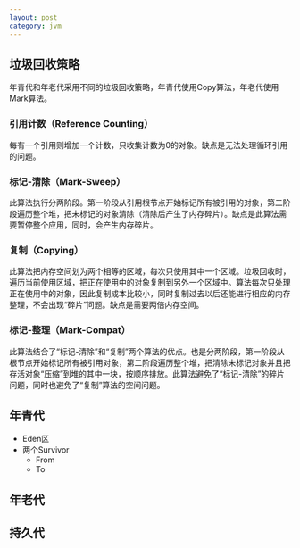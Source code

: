 ```yaml
---
layout: post
category: jvm
---
```


## 垃圾回收策略
年青代和年老代采用不同的垃圾回收策略，年青代使用Copy算法，年老代使用Mark算法。
### 引用计数（Reference Counting）
每有一个引用则增加一个计数，只收集计数为0的对象。​缺点是无法处理循环引用的问题。
### 标记-清除（Mark-Sweep）
此算法执行分两阶段。第一阶段从引用根节点开始标记所有被引用的对象，第二阶段遍历整个堆，把未标记的对象清除（清除后产生了内存碎片）。缺点是​此算法需要暂停整个应用，同时，会产生内存碎片。
### 复制（Copying）
此算法把内存空间划为两个相等的区域，每次只使用其中一个区域。垃圾回收时，遍历当前使用区域，把正在使用中的对象复制到另外一个区域中。算法每次只处理正在使用中的对象，因此复制成本比较小，同时复制过去以后还能进行相应的内存整理，不会出现“碎片”问题。缺点是需要两倍内存空间。
### 标记-整理（Mark-Compat）
此算法结合了“标记-清除”和“复制”两个算法的优点。也是分两阶段，第一阶段从根节点开始标记所有被引用对象，第二阶段遍历整个堆，把清除未标记对象并且把存活对象“压缩”到堆的其中一块，按顺序排放。​此算法避免了“标记-清除”的碎片问题，同时也避免了“复制”算法的空间问题。
## 年青代
- Eden区
- 两个Survivor
    - From
    - To
    
## 年老代
## 持久代